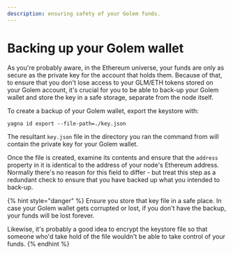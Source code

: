 ```yaml
---
description: ensuring safety of your Golem funds.
---
```



# Backing up your Golem wallet

As you're probably aware, in the Ethereum universe, your funds are only as secure as the private key for the account that holds them. Because of that, to ensure that you don't lose access to your GLM/ETH tokens stored on your Golem account, it's crucial for you to be able to back-up your Golem wallet and store the key in a safe storage, separate from the node itself.

To create a backup of your Golem wallet, export the keystore with:

```text
yagna id export --file-path=./key.json
```

The resultant `key.json` file in the directory you ran the command from will contain the private key for your Golem wallet.

Once the file is created, examine its contents and ensure that the `address` property in it is identical to the address of your node's Ethereum address. Normally there's no reason for this field to differ - but treat this step as a redundant check to ensure that you have backed up what you intended to back-up.

{% hint style="danger" %}
Ensure you store that key file in a safe place. In case your Golem wallet gets corrupted or lost, if you don't have the backup, your funds will be lost forever.

Likewise, it's probably a good idea to encrypt the keystore file so that someone who'd take hold of the file wouldn't be able to take control of your funds.
{% endhint %}
